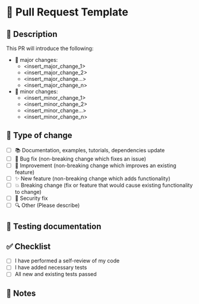 # 🚀 Pull Request Template 
## 📄 Description
<!-------------- INSTRUCTIONS --------------
Briefly describe the changes proposed in this pull request. Include the motivation behind these changes and any relevant context that will help reviewers understand the purpose and impact of your contributions.
------------------------------------------->
This PR will introduce the following:
* 🍉 major changes:
    * <insert_major_change_1>
    * <insert_major_change_2>
    * <insert_major_change...>
    * <insert_major_change_n>
* 🍇 minor changes:
    * <insert_minor_change_1>
    * <insert_minor_change_2>
    * <insert_minor_change...>
    * <insert_minor_change_n>

## 🔄 Type of change
<!-------------- INSTRUCTIONS --------------
Mark all checkboxes that apply with an `x`
(e.g. `[ ]` becomes `[x]`)
------------------------------------------->
- [ ] 📚 Documentation, examples, tutorials, dependencies update
- [ ] 🐛 Bug fix (non-breaking change which fixes an issue)
- [ ] 🥂 Improvement (non-breaking change which improves an existing feature)
- [ ] ✨ New feature (non-breaking change which adds functionality)
- [ ] 💥 Breaking change (fix or feature that would cause existing functionality to change)
- [ ] 🔐 Security fix
- [ ] 🔍 Other (Please describe)

## 🧪 Testing documentation
<!-------------- INSTRUCTIONS --------------
Include documentation for all tests conducted related to the changes in this pull request. Outline the testing methods used, test cases covered, and any results or findings that are relevant.
------------------------------------------->

## ✅ Checklist
- [ ] I have performed a self-review of my code
- [ ] I have added necessary tests
- [ ] All new and existing tests passed

## 💬 Notes
<!-------------- INSTRUCTIONS --------------
Include any other information or context that might be helpful for reviewers.
------------------------------------------->
